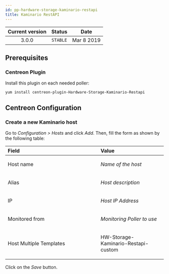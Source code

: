 ```yaml
---
id: pp-hardware-storage-kaminario-restapi
title: Kaminario RestAPI
---
```


| Current version | Status | Date |
| :-: | :-: | :-: |
| 3.0.0 | `STABLE` | Mar  8 2019 |

## Prerequisites
### Centreon Plugin
Install this plugin on each needed poller:

    yum install centreon-plugin-Hardware-Storage-Kaminario-Restapi

## Centreon Configuration
### Create a new Kaminario host
Go to *Configuration &gt; Hosts* and click *Add*. Then, fill the form as
shown by the following table:

<table>
<colgroup>
<col width="58%" />
<col width="41%" />
</colgroup>
<thead>
<tr class="header">
<th align="left">Field</th>
<th align="left">Value</th>
</tr>
</thead>
<tbody>
<tr class="odd">
<td align="left"><p>Host name</p></td>
<td align="left"><p><em>Name of the host</em></p></td>
</tr>
<tr class="even">
<td align="left"><p>Alias</p></td>
<td align="left"><p><em>Host description</em></p></td>
</tr>
<tr class="odd">
<td align="left"><p>IP</p></td>
<td align="left"><p><em>Host IP Address</em></p></td>
</tr>
<tr class="even">
<td align="left"><p>Monitored from</p></td>
<td align="left"><p><em>Monitoring Poller to use</em></p></td>
</tr>
<tr class="odd">
<td align="left"><p>Host Multiple Templates</p></td>
<td align="left"><p>HW-Storage-Kaminario-Restapi-custom</p></td>
</tr>
</tbody>
</table>

Click on the *Save* button.

